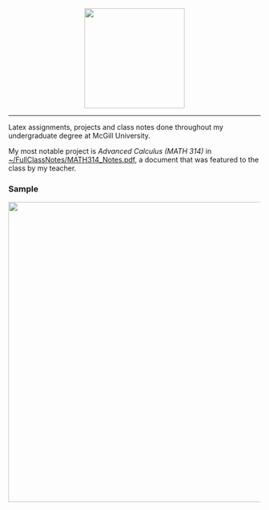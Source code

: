 <div align="center">
  <img src="https://i.ibb.co/ZgMcX38/latex-icon.png" width="200">
</div>

___

Latex assignments, projects and class notes done throughout my undergraduate degree at McGill University.

My most notable project is *Advanced Calculus (MATH 314)* in [~/FullClassNotes/MATH314_Notes.pdf](https://github.com/hexaquarks/Latex_Files/blob/main/FullClassNotes/MATH314_Notes.pdf), a document that was featured to the class by my teacher. 

### Sample

<div align="center">
  <img src="https://i.ibb.co/ygxmcfS/latex-f.png" width="600">
</div>
